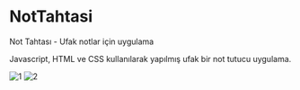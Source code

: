 # NotTahtasi
Not Tahtası - Ufak notlar için uygulama

Javascript, HTML ve CSS kullanılarak yapılmış ufak bir not tutucu uygulama.

![1](https://user-images.githubusercontent.com/107503923/179403282-0372270d-8f60-4a93-b6f3-7e9c12f7634c.png)
![2](https://user-images.githubusercontent.com/107503923/179403291-a9675ea7-7772-4218-9397-44cd6940571a.PNG)
